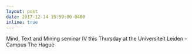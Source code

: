 ```yaml
---
layout: post
date: 2017-12-14 15:59:00-0400
inline: true
---
```


Mind, Text and Mining seminar IV this Thursday at the Universiteit Leiden - Campus The Hague
